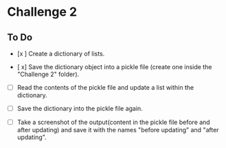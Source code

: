 # Challenge 2

## To Do

<!--- Once you are completed with a task, you can mark it as done on this to do list.
      To do that, just add an x between the square brackets.
      Example : [ ] becomes [x] -->

- [x ] Create a dictionary of lists.

- [ x] Save the dictionary object into a pickle file (create one inside the "Challenge 2" folder).

- [ ] Read the contents of the pickle file and update a list within the dictionary.

- [ ] Save the dictionary into the pickle file again.

- [ ] Take a screenshot of the output(content in the pickle file before and after updating) and save it with the names "before updating" and "after updating".
